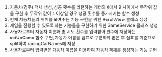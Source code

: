 1. 자동차(경주) 객체 생성, 성공 횟수를 리턴하는 게터와 0에서 9 사이에서 무작위 값을 구한 후 무작위 값이 4 이상일 경우 성공 횟수를 증가시키는 함수 생성
2. 현재 자동차들의 위치를 보여주는 기능 구현을 위한 ResultView 클래스 생성
3. 게임을 진행할 수 있도록 하는 기능들을 구현하기 위한 GameService 클래스 생성
4. 사용자로부터 자동차 이름과 총 시도 횟수를 입력받아 변수에 저장하는 setUpGame 함수 구현, 자동차 이름을 쉼표로 구분하여 받은 후 쉼표를 기준으로 split하여 racingCarNames에 저장
5. 사용자로부터 입력받은 자동차 이름을 이용하여 자동차 객체를 생성하는 기능 구현